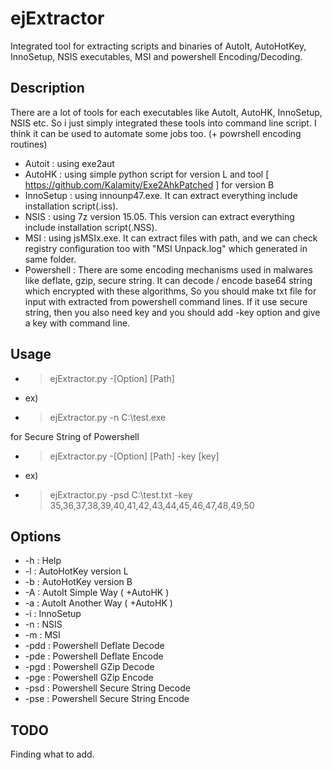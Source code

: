# ejExtractor
Integrated tool for extracting scripts and binaries of AutoIt, AutoHotKey, InnoSetup, NSIS executables, MSI and powershell Encoding/Decoding.


## Description
There are a lot of tools for each executables like AutoIt, AutoHK, InnoSetup, NSIS etc. So i just simply integrated these tools into command line script. I think it can be used to automate some jobs too. (+ powrshell encoding routines)

- Autoit : using exe2aut
- AutoHK : using simple python script for version L and tool [ https://github.com/Kalamity/Exe2AhkPatched ] for version B
- InnoSetup : using innounp47.exe. It can extract everything include installation script(.iss).
- NSIS : using 7z version 15.05. This version can extract everything include installation script(.NSS).
- MSI : using jsMSIx.exe. It can extract files with path, and we can check registry configuration too with "MSI Unpack.log" which generated in same folder.
- Powershell : There are some encoding mechanisms used in malwares like deflate, gzip, secure string. It can decode / encode base64 string which encrypted with these algorithms, So you should make txt file for input with extracted from powershell command lines. If it use secure string, then you also need key and you should add -key option and give a key with command line.


## Usage
- > ejExtractor.py -[Option] [Path]
- ex)
- > ejExtractor.py -n C:\test.exe

for Secure String of Powershell
- > ejExtractor.py -[Option] [Path] -key [key]
- ex) 
- > ejExtractor.py -psd C:\test.txt -key 35,36,37,38,39,40,41,42,43,44,45,46,47,48,49,50


## Options
- -h : Help
- -l : AutoHotKey version L
- -b : AutoHotKey version B
- -A : AutoIt Simple Way ( +AutoHK )
- -a : AutoIt Another Way ( +AutoHK )
- -i : InnoSetup
- -n : NSIS
- -m : MSI
- -pdd : Powershell Deflate Decode
- -pde : Powershell Deflate Encode
- -pgd : Powershell GZip Decode
- -pge : Powershell GZip Encode
- -psd : Powershell Secure String Decode
- -pse : Powershell Secure String Encode


## TODO
Finding what to add.


